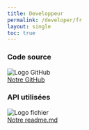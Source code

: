 ```yaml
---
title: Developpeur
permalink: /developer/fr
layout: single
toc: true
---
```


### Code source
<img src="../assets/images/logo-github.png" alt="Logo GitHub"><br>
<a href="https://github.com/InteraactionGroup/InterAACtionPlayer">Notre GitHub</a>

### API utilisées
<img src="../assets/images/rfile-text.png" alt="Logo fichier"><br>
<a href="https://github.com/InteraactionGroup/InterAACtionPlayer/blob/master/README-FR.md">Notre readme.md</a>
